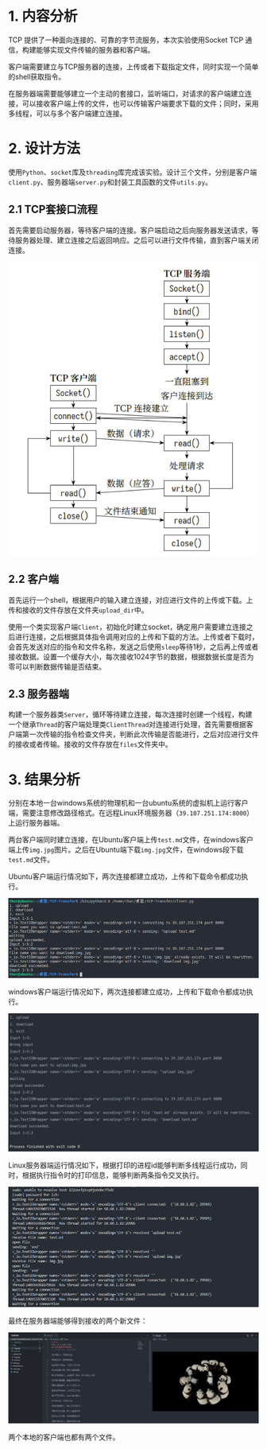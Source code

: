 # 1. 内容分析

TCP 提供了一种面向连接的、可靠的字节流服务，本次实验使用Socket TCP 通信，构建能够实现文件传输的服务器和客户端。

客户端需要建立与TCP服务器的连接，上传或者下载指定文件，同时实现一个简单的shell获取指令。

在服务器端需要能够建立一个主动的套接口，监听端口，对请求的客户端建立连接，可以接收客户端上传的文件，也可以传输客户端要求下载的文件；同时，采用多线程，可以与多个客户端建立连接。



# 2. 设计方法

使用`Python`、`socket`库及`threading`库完成该实验。设计三个文件，分别是客户端`client.py`、服务器端`server.py`和封装工具函数的文件`utils.py`。

## 2.1 TCP套接口流程

首先需要启动服务器，等待客户端的连接。客户端启动之后向服务器发送请求，等待服务器处理、建立连接之后返回响应。之后可以进行文件传输，直到客户端关闭连接。

![image-20201230011335903](https://github.com/Thooooor/SocketTcpTransfer/blob/main/README.assets/image-20201230011335903.png?raw=true)

## 2.2 客户端

首先运行一个shell，根据用户的输入建立连接，对应进行文件的上传或下载。上传和接收的文件存放在文件夹`upload_dir`中。

使用一个类实现客户端`Client`，初始化时建立socket，确定用户需要建立连接之后进行连接，之后根据具体指令调用对应的上传和下载的方法。上传或者下载时，会首先发送对应的指令和文件名称，发送之后使用`sleep`等待1秒，之后再上传或者接收数据。设置一个缓存大小，每次接收1024字节的数据，根据数据长度是否为零可以判断数据传输是否结束。



## 2.3  服务器端

构建一个服务器类`Server`，循环等待建立连接，每次连接时创建一个线程，构建一个继承`Thread`的客户端处理类`ClientThread`对连接进行处理，首先需要根据客户端第一次传输的指令检查文件夹，判断此次传输是否能进行，之后对应进行文件的接收或者传输。接收的文件存放在`files`文件夹中。



# 3. 结果分析

分别在本地一台windows系统的物理机和一台ubuntu系统的虚拟机上运行客户端，需要注意修改路径格式。在远程Linux环境服务器（`39.107.251.174:8000`）上运行服务器端。

两台客户端同时建立连接，在Ubuntu客户端上传`test.md`文件，在windows客户端上传`img.jpg`图片。之后在Ubuntu端下载`img.jpg`文件，在windows段下载`test.md`文件。

Ubuntu客户端运行情况如下，两次连接都建立成功，上传和下载命令都成功执行。

![ubuntu客户端](https://github.com/Thooooor/SocketTcpTransfer/blob/main/README.assets/image-20201230013232435.png?raw=true)

windows客户端运行情况如下，两次连接都建立成功，上传和下载命令都成功执行。

![windows客户端](https://github.com/Thooooor/SocketTcpTransfer/blob/main/README.assets/image-20201230013259872.png?raw=true)

Linux服务器端运行情况如下，根据打印的进程id能够判断多线程运行成功，同时，根据执行指令时的打印信息，能够判断两条指令交叉执行。

![image-20201230013502483](https://github.com/Thooooor/SocketTcpTransfer/blob/main/README.assets/image-20201230013502483.png?raw=true)

最终在服务器端能够得到接收的两个新文件：

![image-20201230013748587](https://github.com/Thooooor/SocketTcpTransfer/blob/main/README.assets/image-20201230013748587.png?raw=true)

两个本地的客户端也都有两个文件。